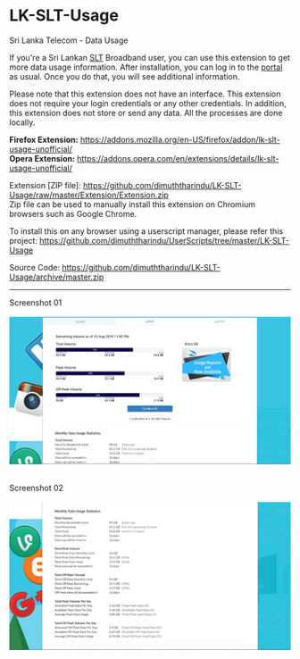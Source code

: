 # LK-SLT-Usage
Sri Lanka Telecom - Data Usage

If you're a Sri Lankan <a href="https://www.slt.lk/">SLT</a> Broadband user, you can use this extension to get more data usage information. After installation, you can log in to the <a href="https://internetvas.slt.lk/SLTVasPortal-war/application/home.nable">portal</a> as usual. Once you do that, you will see additional information.

Please note that this extension does not have an interface.
This extension does not require your login credentials or any other credentials. 
In addition, this extension does not store or send any data. All the processes are done locally.

**Firefox Extension:** https://addons.mozilla.org/en-US/firefox/addon/lk-slt-usage-unofficial/  
**Opera Extension:** https://addons.opera.com/en/extensions/details/lk-slt-usage-unofficial/   

Extension [ZIP file]: https://github.com/dimuththarindu/LK-SLT-Usage/raw/master/Extension/Extension.zip   
Zip file can be used to manually install this extension on Chromium browsers such as Google Chrome.

To install this on any browser using a userscript manager, please refer this project: https://github.com/dimuththarindu/UserScripts/tree/master/LK-SLT-Usage  

Source Code: https://github.com/dimuththarindu/LK-SLT-Usage/archive/master.zip

<hr>  

Screenshot 01     
      
<img src="https://raw.githubusercontent.com/dimuththarindu/LK-SLT-Usage/master/Images/Screenshots/Screenshot_01.png" />

     
Screenshot 02   
      
<img src="https://raw.githubusercontent.com/dimuththarindu/LK-SLT-Usage/master/Images/Screenshots/Screenshot_02.png" />
